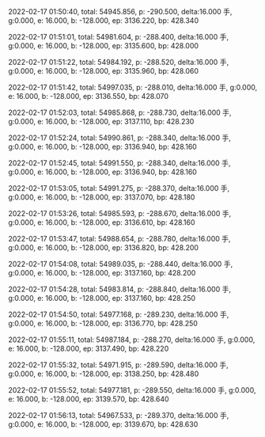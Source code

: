 2022-02-17 01:50:40, total: 54945.856, p: -290.500, delta:16.000 手, g:0.000, e: 16.000, b: -128.000, ep: 3136.220, bp: 428.340

2022-02-17 01:51:01, total: 54981.604, p: -288.400, delta:16.000 手, g:0.000, e: 16.000, b: -128.000, ep: 3135.600, bp: 428.000

2022-02-17 01:51:22, total: 54984.192, p: -288.520, delta:16.000 手, g:0.000, e: 16.000, b: -128.000, ep: 3135.960, bp: 428.060

2022-02-17 01:51:42, total: 54997.035, p: -288.010, delta:16.000 手, g:0.000, e: 16.000, b: -128.000, ep: 3136.550, bp: 428.070

2022-02-17 01:52:03, total: 54985.868, p: -288.730, delta:16.000 手, g:0.000, e: 16.000, b: -128.000, ep: 3137.110, bp: 428.230

2022-02-17 01:52:24, total: 54990.861, p: -288.340, delta:16.000 手, g:0.000, e: 16.000, b: -128.000, ep: 3136.940, bp: 428.160

2022-02-17 01:52:45, total: 54991.550, p: -288.340, delta:16.000 手, g:0.000, e: 16.000, b: -128.000, ep: 3136.940, bp: 428.160

2022-02-17 01:53:05, total: 54991.275, p: -288.370, delta:16.000 手, g:0.000, e: 16.000, b: -128.000, ep: 3137.070, bp: 428.180

2022-02-17 01:53:26, total: 54985.593, p: -288.670, delta:16.000 手, g:0.000, e: 16.000, b: -128.000, ep: 3136.610, bp: 428.160

2022-02-17 01:53:47, total: 54988.654, p: -288.780, delta:16.000 手, g:0.000, e: 16.000, b: -128.000, ep: 3136.820, bp: 428.200

2022-02-17 01:54:08, total: 54989.035, p: -288.440, delta:16.000 手, g:0.000, e: 16.000, b: -128.000, ep: 3137.160, bp: 428.200

2022-02-17 01:54:28, total: 54983.814, p: -288.840, delta:16.000 手, g:0.000, e: 16.000, b: -128.000, ep: 3137.160, bp: 428.250

2022-02-17 01:54:50, total: 54977.168, p: -289.230, delta:16.000 手, g:0.000, e: 16.000, b: -128.000, ep: 3136.770, bp: 428.250

2022-02-17 01:55:11, total: 54987.184, p: -288.270, delta:16.000 手, g:0.000, e: 16.000, b: -128.000, ep: 3137.490, bp: 428.220

2022-02-17 01:55:32, total: 54971.915, p: -289.590, delta:16.000 手, g:0.000, e: 16.000, b: -128.000, ep: 3138.250, bp: 428.480

2022-02-17 01:55:52, total: 54977.181, p: -289.550, delta:16.000 手, g:0.000, e: 16.000, b: -128.000, ep: 3139.570, bp: 428.640

2022-02-17 01:56:13, total: 54967.533, p: -289.370, delta:16.000 手, g:0.000, e: 16.000, b: -128.000, ep: 3139.670, bp: 428.630
